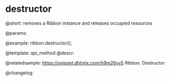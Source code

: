 destructor
=============

@short: removes a Ribbon instance and releases occupied resources


@params:




@example:
ribbon.destructor();


@template: api_method
@descr:

@relatedsample: https://snippet.dhtmlx.com/h9m26vy5	Ribbon. Destructor



@changelog:


